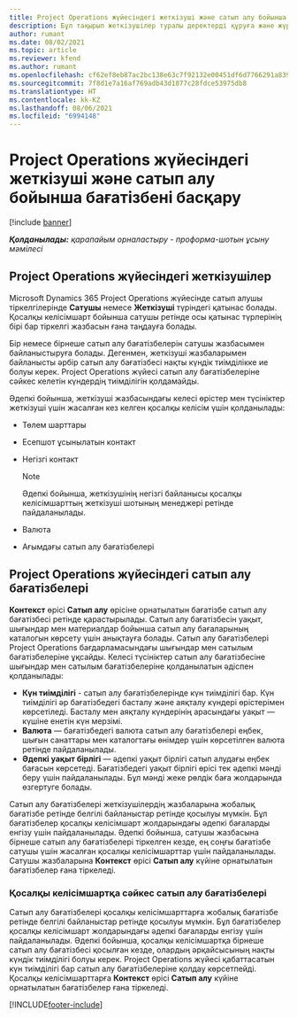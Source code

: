 ```yaml
---
title: Project Operations жүйесіндегі жеткізуші және сатып алу бойынша бағатізбені басқару
description: Бұл тақырып жеткізушілер туралы деректерді құруға және жүргізуге және қосалқы келісімшарт жасауға бағатізбелерді сатып алуға көмектесетін ақпаратты ұсынады.
author: rumant
ms.date: 08/02/2021
ms.topic: article
ms.reviewer: kfend
ms.author: rumant
ms.openlocfilehash: cf62ef8eb87ac2bc138e63c7f92132e00451df6d7766291a8399a94a070799ab
ms.sourcegitcommit: 7f8d1e7a16af769adb43d1877c28fdce53975db8
ms.translationtype: HT
ms.contentlocale: kk-KZ
ms.lasthandoff: 08/06/2021
ms.locfileid: "6994148"
---
```

# <a name="vendor-and-purchase-price-list-management-in-project-operations"></a>Project Operations жүйесіндегі жеткізуші және сатып алу бойынша бағатізбені басқару

[!include [banner](../../includes/dataverse-preview.md)]

_**Қолданылады:** қарапайым орналастыру - проформа-шотын ұсыну мәмілесі_

## <a name="vendors-in-project-operations"></a>Project Operations жүйесіндегі жеткізушілер

Microsoft Dynamics 365 Project Operations жүйесінде сатып алушы тіркелгілерінде **Сатушы** немесе **Жеткізуші** түріндегі қатынас болады. Қосалқы келісімшарт бойынша сатушы ретінде осы қатынас түрлерінің бірі бар тіркелгі жазбасын ғана таңдауға болады.

Бір немесе бірнеше сатып алу бағатізбелерін сатушы жазбасымен байланыстыруға болады. Дегенмен, жеткізуші жазбаларымен байланысты әрбір сатып алу бағатізбесі нақты күндік тиімділікке ие болуы керек. Project Operations жүйесі сатып алу бағатізбелеріне сәйкес келетін күндердің тиімділігін қолдамайды.

Әдепкі бойынша, жеткізуші жазбасындағы келесі өрістер мен түсініктер жеткізуші үшін жасалған кез келген қосалқы келісім үшін қолданылады:

- Төлем шарттары
- Есепшот ұсынылатын контакт
- Негізгі контакт

    > [!NOTE]
    > Әдепкі бойынша, жеткізушінің негізгі байланысы қосалқы келісімшарттың жеткізуші шотының менеджері ретінде пайдаланылады.

- Валюта
- Ағымдағы сатып алу бағатізбелері

## <a name="purchase-price-lists-in-project-operations"></a>Project Operations жүйесіндегі сатып алу бағатізбелері

**Контекст** өрісі **Сатып алу** өрісіне орнатылатын бағатізбе сатып алу бағатізбесі ретінде қарастырылады. Сатып алу бағатізбесін уақыт, шығындар мен материалдар бойынша сатып алу бағаларының каталогын көрсету үшін анықтауға болады. Сатып алу бағатізбелері Project Operations бағдарламасындағы шығындар мен сатылым бағатізбелеріне ұқсайды. Келесі түсініктер сатып алу бағатізбесіне шығындар мен сатылым бағатізбелеріне қолданылатын әдіспен қолданылады:

- **Күн тиімділігі** - сатып алу бағатізбелерінде күн тиімділігі бар. Күн тиімділігі әр бағатізбедегі басталу және аяқталу күндері өрістерімен көрсетіледі. Басталу мен аяқталу күндерінің арасындағы уақыт — күшіне енетін күн мерзімі.
- **Валюта** — бағатізбедегі валюта сатып алу бағатізбелері еңбек, шығын санаттары мен каталогтағы өнімдер үшін көрсетілген валюта ретінде пайдаланылады.
- **Әдепкі уақыт бірлігі** — әдепкі уақыт бірлігі сатып алудағы еңбек бағасын көрсетеді. Бағатізбедегі уақыт бірлігі өрісі тек әдепкі мәнді беру үшін пайдаланылады. Бұл мәнді жеке рөлдік баға жолдарында өзгертуге болады.

Сатып алу бағатізбелері жеткізушілердің жазбаларына жобалық бағатізбе ретінде белгілі байланыстар ретінде қосылуы мүмкін. Бұл бағатізбелер қосалқы келісімшарт жолдарындағы әдепкі бағаларды енгізу үшін пайдаланылады. Әдепкі бойынша, сатушы жазбасына бірнеше сатып алу бағатізбелері тіркелген кезде, ең соңғы бағатізбе сатушы үшін жасалған қосалқы келісімшарттар үшін пайдаланылады. Сатушы жазбаларына **Контекст** өрісі **Сатып алу** күйіне орнатылатын бағатізбелер ғана тіркеледі.

### <a name="subcontract-specific-purchase-price-lists"></a>Қосалқы келісімшартқа сәйкес сатып алу бағатізбелері

Сатып алу бағатізбелері қосалқы келісімшарттарға жобалық бағатізбе ретінде белгілі байланыстар ретінде қосылуы мүмкін. Бұл бағатізбелер қосалқы келісімшарт жолдарындағы әдепкі бағаларды енгізу үшін пайдаланылады. Әдепкі бойынша, қосалқы келісімшартқа бірнеше сатып алу бағатізбесі қосылған кезде, олардың әрқайсысының нақты күндік тиімділігі болуы керек. Project Operations жүйесі қабаттасатын күн тиімділігі бар сатып алу бағатізбелеріне қолдау көрсетпейді. Қосалқы келісімшарттарға **Контекст** өрісі **Сатып алу** күйіне орнатылатын бағатізбелер ғана тіркеледі.

[!INCLUDE[footer-include](../../includes/footer-banner.md)]
